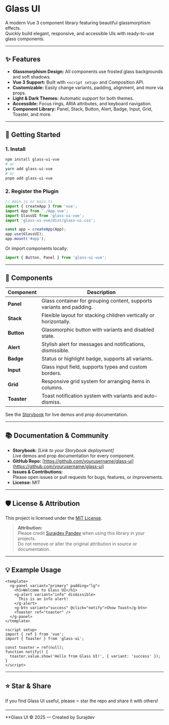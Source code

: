 # Glass UI

A modern Vue 3 component library featuring beautiful glassmorphism effects.  
Quickly build elegant, responsive, and accessible UIs with ready-to-use glass components.

---

## ✨ Features

- **Glassmorphism Design:** All components use frosted glass backgrounds and soft shadows.
- **Vue 3 Support:** Built with `<script setup>` and Composition API.
- **Customizable:** Easily change variants, padding, alignment, and more via props.
- **Light & Dark Themes:** Automatic support for both themes.
- **Accessible:** Focus rings, ARIA attributes, and keyboard navigation.
- **Component Library:** Panel, Stack, Button, Alert, Badge, Input, Grid, Toaster, and more.

---

## 🚀 Getting Started

### 1. Install

```bash
npm install glass-ui-vue
# or
yarn add glass-ui-vue
# or
pnpm add glass-ui-vue
```

### 2. Register the Plugin

```js
// main.js or main.ts
import { createApp } from 'vue';
import App from './App.vue';
import GlassUI from 'glass-ui-vue';
import 'glass-ui-vue/dist/glass-ui.css';

const app = createApp(App);
app.use(GlassUI);
app.mount('#app');
```

Or import components locally:

```js
import { Button, Panel } from 'glass-ui-vue';
```

---

## 🧩 Components

| Component | Description |
|-----------|-------------|
| **Panel** | Glass container for grouping content, supports variants and padding. |
| **Stack** | Flexible layout for stacking children vertically or horizontally. |
| **Button** | Glassmorphic button with variants and disabled state. |
| **Alert** | Stylish alert for messages and notifications, dismissible. |
| **Badge** | Status or highlight badge, supports all variants. |
| **Input** | Glass input field, supports types and custom borders. |
| **Grid** | Responsive grid system for arranging items in columns. |
| **Toaster** | Toast notification system with variants and auto-dismiss. |

See the [Storybook](#storybook) for live demos and prop documentation.

---

## 📚 Documentation & Community

- **Storybook:** _[Link to your Storybook deployment]_  
  Live demos and prop documentation for every component.
- **GitHub Repo:** [https://github.com/yourusername/glass-ui](https://github.com/yourusername/glass-ui)
- **Issues & Contributions:**  
  Please open issues or pull requests for bugs, features, or improvements.
- **License:** MIT

---

## 🛡️ License & Attribution

This project is licensed under the [MIT License](./LICENSE).

> **Attribution:**  
> Please credit [Surajdev Pandey](https://github.com/suraj-bharti) when using this library in your projects.  
> Do not remove or alter the original attribution in source or documentation.

---

## 💡 Example Usage

```vue
<template>
  <g-panel variant="primary" padding="lg">
    <h1>Welcome to Glass UI</h1>
    <g-alert variant="info" dismissible>
      This is an info alert!
    </g-alert>
    <g-btn variant="success" @click="notify">Show Toast</g-btn>
    <Toaster ref="toaster" />
  </g-panel>
</template>

<script setup>
import { ref } from 'vue';
import { Toaster } from 'glass-ui';

const toaster = ref(null);
function notify() {
  toaster.value.show('Hello from Glass UI!', { variant: 'success' });
}
</script>
```

---

## ⭐️ Star & Share

If you find Glass UI useful, please ⭐️ star the repo and share it with others!

---

**Glass UI &copy; 2025 — Created by Surajdev

